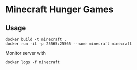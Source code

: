 # Minecraft Hunger Games

## Usage
```
docker build -t minecraft .
docker run -it -p 25565:25565 --name minecraft minecraft
```

Monitor server with
```
docker logs -f minecraft
```
